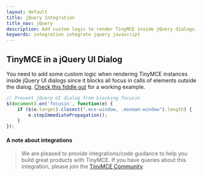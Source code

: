 ```yaml
---
layout: default
title: jQuery Integration
title_nav: jQuery
description: Add custom logic to render TinyMCE inside jQuery dialogs.
keywords: integration integrate jquery javascript
---
```


## TinyMCE in a jQuery UI Dialog

You need to add some custom logic when rendering TinyMCE instances inside jQuery UI dialogs since it blocks all focus in calls of elements outside the dialog. [Check this fiddle out](http://fiddle.tinymce.com/rsdaab) for a working example.

```js
// Prevent jQuery UI dialog from blocking focusin
$(document).on('focusin', function(e) {
    if ($(e.target).closest(".mce-window, .moxman-window").length) {
		e.stopImmediatePropagation();
	}
});
```


#### A note about integrations

> We are pleased to provide integrations/code guidance to help you build great products with TinyMCE. If you have queries about this integration, please join the [TinyMCE Community](https://community.tinymce.com).
